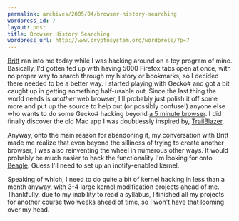 ```yaml
--- 
permalink: archives/2005/04/browser-history-searching
wordpress_id: 7
layout: post
title: Browser History Searching
wordpress_url: http://www.cryptosystem.org/wordpress/?p=7
---
```

[Britt](http://life.lukewarmtapioca.com/) ran into me today while I was hacking around on a toy program of mine. Basically, I'd gotten fed up with having 5000 Firefox tabs open at once, with no proper way to search through my history or bookmarks, so I decided there needed to be a better way. I started playing with Gecko# and got a bit caught up in getting something half-usable out. Since the last thing the world needs is *another* web browser, I'll probably just polish it off some more and put up the source to help out (or possibly confuse!) anyone else who wants to do some Gecko# hacking beyond [a 5 minute browser](http://mysterion.org/~danw/blog/2005/03/stetic). I did finally discover the old Mac app I was doubtlessly inspired by, [TrailBlazer](http://www.acm.uiuc.edu/macwarriors/projects/trailblazer/).

Anyway, onto the main reason for abandoning it, my conversation with Britt made me realize that even beyond the silliness of trying to create another browser, I was also reinventing the wheel in numerous other ways. It would probably be much easier to hack the functionality I'm looking for onto [Beagle](http://www.gnome.org/projects/beagle/). Guess I'll need to set up an inotify-enabled kernel. 

Speaking of which, I need to do quite a bit of kernel hacking in less than a month anyway, with 3-4 large kernel modification projects ahead of me. Thankfully, due to my inability to read a syllabus, I finished all my projects for another course two weeks ahead of time, so I won't have that looming over my head.
